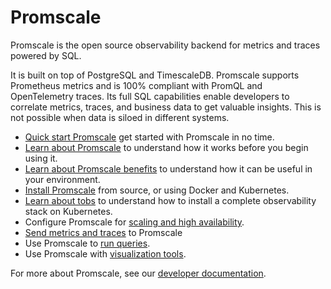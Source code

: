 # Promscale
Promscale is the open source observability backend for metrics and traces
powered by SQL.

It is built on top of PostgreSQL and TimescaleDB. Promscale supports Prometheus metrics and is 100% compliant with PromQL and OpenTelemetry traces.
Its full SQL capabilities enable developers to correlate metrics, traces, and business data to get valuable insights.
This is not possible when data is siloed in different systems.

*   [Quick start Promscale][quick-start] get started with Promscale in no time.
*   [Learn about Promscale][about-promscale] to understand how it works before
    you begin using it.
*   [Learn about Promscale benefits][promscale-benefits] to understand how it
    can be useful in your environment.
*   [Install Promscale][install-promscale] from source, or using Docker and Kubernetes.
*   [Learn about tobs][about-tobs] to understand how to install a complete
    observability stack on Kubernetes.
*   Configure Promscale for [scaling and high availability][scaling-ha].
*   [Send metrics and traces][send-data] to Promscale    
*   Use Promscale to [run queries][query-data].
*   Use Promscale with [visualization tools][visualize-data].

For more about Promscale, see our [developer documentation][promscale-gh-docs].


[about-promscale]: /promscale/:currentVersion:/about-promscale
[install-promscale]: /promscale/:currentVersion:/installation
[promscale-benefits]: /promscale/:currentVersion:/promscale-benefits/
[query-data]: /promscale/:currentVersion:/query-data/
[visualize-data]: /promscale/:currentVersion:/visualize-data/
[promscale-gh-docs]: https://github.com/timescale/promscale/
[about-tobs]: /promscale/:currentVersion:/tobs/
[send-data]: /promscale/:currentVersion:/send-data/
[scaling-ha]: /promscale/:currentVersion:/scale-ha/
[quick-start]: /promscale/:currentVersion:/quick-start